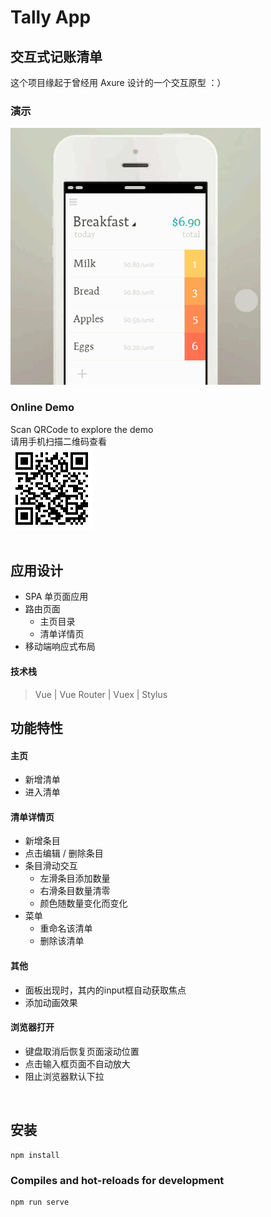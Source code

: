# Tally App 
## 交互式记账清单
这个项目缘起于曾经用 Axure 设计的一个交互原型 ：）
### 演示
![proto](./prototype.gif)  
### Online Demo 
Scan QRCode to explore the demo<br>
请用手机扫描二维码查看<br>
![Demo](./Demo.gif)  
<br>
## 应用设计
* SPA 单页面应用
* 路由页面
  * 主页目录
  * 清单详情页
* 移动端响应式布局
#### 技术栈
> Vue | Vue Router | Vuex | Stylus
## 功能特性
#### 主页<br>
* 新增清单
* 进入清单<br>
#### 清单详情页<br>
* 新增条目
* 点击编辑 / 删除条目
* 条目滑动交互
  * 左滑条目添加数量
  * 右滑条目数量清零
  * 颜色随数量变化而变化
* 菜单
  * 重命名该清单
  * 删除该清单
#### 其他
* 面板出现时，其内的input框自动获取焦点
* 添加动画效果

#### 浏览器打开  
* 键盘取消后恢复页面滚动位置 
* 点击输入框页面不自动放大
* 阻止浏览器默认下拉


<br>

## 安装
```
npm install
```

### Compiles and hot-reloads for development
```
npm run serve
```
